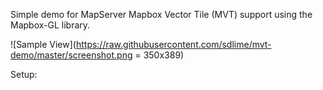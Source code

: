 Simple demo for MapServer Mapbox Vector Tile (MVT) support using the Mapbox-GL library.

![Sample View](https://raw.githubusercontent.com/sdlime/mvt-demo/master/screenshot.png = 350x389)

Setup:
